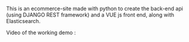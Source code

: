 This is an ecommerce-site made with python to create the back-end api (using DJANGO REST framework) and a VUE js front end, along with Elasticsearch.

Video of the working demo : 

